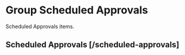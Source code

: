 <!-- include(data_structures.md) -->

# Group Scheduled Approvals
Scheduled Approvals items.

## Scheduled Approvals [/scheduled-approvals]

<!-- include(list.md) -->
<!-- include(show.md) -->
<!-- include(delete.md) -->
